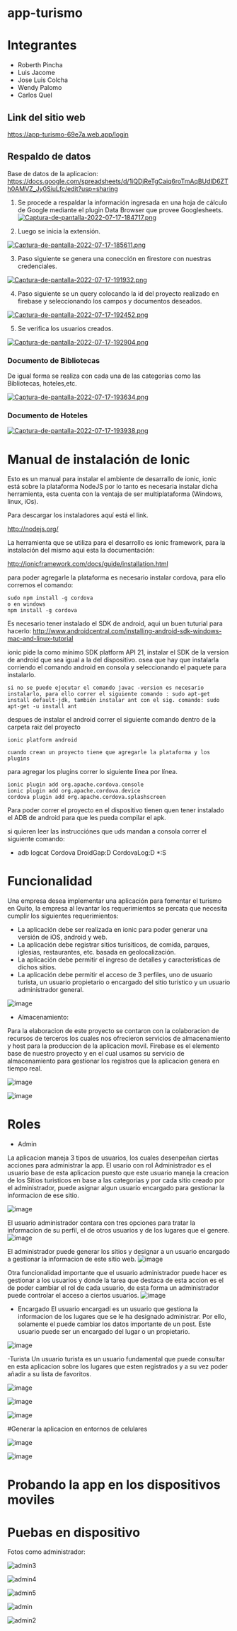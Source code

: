# app-turismo

# Integrantes
- Roberth Pincha
- Luis Jacome
- Jose Luis Colcha
- Wendy Palomo
- Carlos Quel

## Link del sitio web

https://app-turismo-69e7a.web.app/login

## Respaldo de datos

Base de datos de la aplicacion: https://docs.google.com/spreadsheets/d/1iQDjReTgCaiq6roTmAqBUdID6ZTh0AMVZ_Jy0SiuLfc/edit?usp=sharing

1. Se procede a respaldar la información ingresada en una hoja de cálculo de Google mediante el plugin Data Browser que provee Googlesheets.
[![Captura-de-pantalla-2022-07-17-184717.png](https://i.postimg.cc/yN0zgW55/Captura-de-pantalla-2022-07-17-184717.png)](https://postimg.cc/8FkYxkTB)

2. Luego se inicia la extensión.

[![Captura-de-pantalla-2022-07-17-185611.png](https://i.postimg.cc/BQy62LYQ/Captura-de-pantalla-2022-07-17-185611.png)](https://postimg.cc/WhGTv3cQ)

3. Paso siguiente se genera una conección en firestore con nuestras credenciales.

[![Captura-de-pantalla-2022-07-17-191932.png](https://i.postimg.cc/N0024q8Q/Captura-de-pantalla-2022-07-17-191932.png)](https://postimg.cc/3kPw8qbq)

4. Paso siguiente se un query colocando la id del proyecto realizado en firebase y seleccionando los campos y documentos deseados.

[![Captura-de-pantalla-2022-07-17-192452.png](https://i.postimg.cc/qMvvCXp3/Captura-de-pantalla-2022-07-17-192452.png)](https://postimg.cc/qgWTPKhJ)

5. Se verifica los usuarios creados.

[![Captura-de-pantalla-2022-07-17-192904.png](https://i.postimg.cc/WbdtH6xP/Captura-de-pantalla-2022-07-17-192904.png)](https://postimg.cc/qzdktnkm)

### Documento de Bibliotecas
De igual forma se realiza con cada una de las categorías como las Bibliotecas, hoteles,etc.

[![Captura-de-pantalla-2022-07-17-193634.png](https://i.postimg.cc/268CBhW6/Captura-de-pantalla-2022-07-17-193634.png)](https://postimg.cc/KKV66KJS)

### Documento de Hoteles

[![Captura-de-pantalla-2022-07-17-193938.png](https://i.postimg.cc/6Q1bn69d/Captura-de-pantalla-2022-07-17-193938.png)](https://postimg.cc/GBGj1CT2)


# Manual de instalación de Ionic

Esto es un manual para instalar el ambiente de desarrallo de ionic, ionic está sobre la plataforma NodeJS por lo tanto es necesaria instalar dicha herramienta, esta cuenta con la ventaja de ser multiplataforma (Windows, linux, iOs).

Para descargar los instaladores aquí está el link.

http://nodejs.org/



La herramienta que se utiliza para el desarrollo es ionic framework, para la instalación del mismo aqui esta la documentación:

http://ionicframework.com/docs/guide/installation.html

para poder agregarle la plataforma es necesario instalar cordova, para ello corremos el comando:

    sudo npm install -g cordova
    o en windows
    npm install -g cordova

Es necesario  tener instalado el SDK de android, aqui un buen tuturial para hacerlo: http://www.androidcentral.com/installing-android-sdk-windows-mac-and-linux-tutorial

ionic pide la como mínimo SDK platform API 21, instalar el SDK de la version de android que sea igual a la del dispositivo. osea que hay que instalarla corriendo el comando android en consola y seleccionando el paquete para instalarlo.

    si no se puede ejecutar el comando javac -version es necesario instalarlo, para ello correr el siguiente comando : sudo apt-get install default-jdk, también instalar ant con el sig. comando: sudo apt-get -u install ant

despues de instalar el android correr el siguiente comando dentro de la carpeta raiz del proyecto

    ionic platform android

    cuando crean un proyecto tiene que agregarle la plataforma y los plugins

para agregar los plugins correr lo siguiente línea por línea.

    ionic plugin add org.apache.cordova.console
    ionic plugin add org.apache.cordova.device
    cordova plugin add org.apache.cordova.splashscreen

Para poder correr el proyecto en el dispositivo tienen quen tener instalado el ADB de android para que les pueda compilar el apk.

si quieren leer las instrucciónes que uds mandan a consola correr el siguiente comando: 
* adb logcat Cordova DroidGap:D CordovaLog:D *:S

# Funcionalidad

Una empresa desea implementar una aplicación para fomentar el turismo en Quito, la empresa al levantar los requerimientos se percata que necesita cumplir los siguientes requerimientos:

- La aplicación debe ser realizada en ionic para poder generar una versión de iOS, android y web.
- La aplicación debe registrar sitios turísiticos, de comida, parques, iglesias, restaurantes, etc.
basada en geolocalización.
- La aplicación debe permitir el ingreso de detalles y características de dichos sitios.
- La aplicación debe permitir el acceso de 3 perfiles, uno de usuario turista, un usuario propietario
o encargado del sitio turístico y un usuario administrador general.

![image](https://user-images.githubusercontent.com/58041699/179435926-b771337c-e117-4ba8-830b-8b4ef2d61d13.png)

* Almacenamiento:

Para la elaboracion de este proyecto se contaron con la colaboracion de recursos de terceros los cuales nos ofrecieron servicios de almacenamiento y host para la produccion de la aplicacion movil. Firebase es el elemento base de nuestro proyecto y en el cual usamos su servicio de almacenamiento para gestionar los registros que la aplicacion genera en tiempo real.

![image](https://user-images.githubusercontent.com/58041699/179436858-c34d506c-683b-444d-bec4-46fbb5251b02.png)

![image](https://user-images.githubusercontent.com/58041699/179436047-b38c9b35-a462-4a7d-82b2-87cb2bc773c4.png)

# Roles

- Admin

La aplicacion maneja 3 tipos de usuarios, los cuales desenpeñan ciertas acciones para administrar la app. El usario con rol Administrador es el usuario base de esta aplicacion puesto que este usuario maneja la creacion de los Sitios turisticos en base a las categorias y por cada sitio creado por el administrador, puede asignar algun usuario encargado para gestionar la informacion de ese sitio.

![image](https://user-images.githubusercontent.com/58041699/179439042-185d8864-0c30-4e67-9731-575a25254e89.png)

El usuario administrador contara con tres opciones para tratar la informacion de su perfil, el de otros usuarios y de los lugares que el genere.
![image](https://user-images.githubusercontent.com/58041699/179439079-3b878766-c6b4-4cba-b478-87be8c8cafb6.png)

El administrador puede generar los sitios y designar a un usuario encargado a gestionar la informacion de este sitio web.
![image](https://user-images.githubusercontent.com/58041699/179439172-b7b168bc-7479-4f14-8529-17e9049f5d30.png)

Otra funcionalidad importante que el usuario administrador puede hacer es gestionar a los usuarios y donde la tarea que destaca de esta accion es el de poder cambiar el rol de cada usuario, de esta forma un administrador puede controlar el acceso a ciertos usuarios.
![image](https://user-images.githubusercontent.com/58041699/179439351-783d2a5e-344d-42ca-959b-9a3a03f887b4.png)



- Encargado 
El usuario encargadi es un usuario que gestiona la informacion de los lugares que se le ha designado administrar. Por ello, solamente el puede cambiar los datos importante de un post. Este usuario puede ser un encargado del lugar o un propietario.

![image](https://user-images.githubusercontent.com/58041699/179439665-6ca6b078-dc55-4ec3-b741-1f14b392d2f0.png)


-Turista
Un usuario turista es un usuario fundamental que puede consultar en esta aplicacion sobre los lugares que esten registrados y  a su vez poder añadir a su lista de favoritos.

![image](https://user-images.githubusercontent.com/58041699/179440006-dc706b0a-5ca7-47f7-8e6c-777e37fc2d4e.png)

![image](https://user-images.githubusercontent.com/58041699/179440051-cd3a19ad-df6f-480f-9e2f-2e1f3c03428d.png)

![image](https://user-images.githubusercontent.com/58041699/179440076-8bb9bbc2-8b62-4b1e-9336-f506e3c1eab8.png)

#Generar la aplicacion en entornos de celulares

![image](https://user-images.githubusercontent.com/58041699/179435746-851d97a7-0906-4885-999d-939ca93c4920.png)

![image](https://user-images.githubusercontent.com/58041699/179435779-1b9f633f-b4c0-4252-8ad9-7e0752f9f8a8.png)

# Probando la app en los dispositivos moviles

# Puebas en dispositivo 

Fotos como administrador:

![admin3](https://user-images.githubusercontent.com/58127103/179441449-d031bcaa-eb90-4677-90f9-56bc26a66dec.png)

![admin4](https://user-images.githubusercontent.com/58127103/179441523-ccef84db-a960-46ba-9f3d-0ca5146fc69b.png)

![admin5](https://user-images.githubusercontent.com/58127103/179441540-c1ef560e-775d-493b-8ce3-bcd3bae2bf28.png)

![admin](https://user-images.githubusercontent.com/58127103/179441397-89f79151-e63e-4381-849b-7f6f06b66d38.png)

![admin2](https://user-images.githubusercontent.com/58127103/179441419-5f8b6113-045b-49f7-a317-343fc0e5f814.png)
